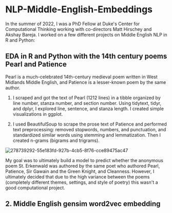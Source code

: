 # NLP-Middle-English-Embeddings

In the summer of 2022, I was a PhD Fellow at Duke's Center for Computational Thinking working with co-directors Matt Hirschey and Akshay Bareja. I worked on a few different projects on Middle English NLP in R and Python:

## EDA in R and Python with the 14th century poems Pearl and Patience
Pearl is a much-celebrated 14th-century medieval poem written in West Midlands Middle English, and Patience is a lesser-known poem by the same author. 

1. I scraped and got the text of Pearl (1212 lines) in a tibble organized by line number, stanza number, and section number. Using tidytext, tidyr, and dplyr, I explored line, sentence, and stanza length. I created simple visualizations in ggplot.

2. I used BeautifulSoup to scrape the prose text of Patience and performed text preprocessing: removed stopwords, numbers, and punctuation, and standardized similar words using stemming and lemmatization. Then I created n-grams (bigrams and trigrams).

![278739292-55e183fd-927b-4cb5-8f76-cce89475ac47](https://github.com/liyueling13/NLP-Middle-English-Embeddings/assets/81717153/36c80e0e-b668-49b9-a7ca-431d05bc035c)

My goal was to ultimately build a model to predict whether the anonymous poem St. Erkenwald was authored by the same poet who authored Pearl, Patience, Sir Gawain and the Green Knight,  and Cleanness. However, I ultimately decided that due to the high variance between the poems (completely different themes, settings, and style of poetry) this wasn't a good computational project.

## 2. Middle English gensim word2vec embedding


